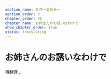 ```yaml
---
section_name: ８月～夏休み～
section_order: 3
chapter_order: 76
chapter_name: お姉さんのお誘いなわけで
show_chapter_order: True
status: translating
---
```


# お姉さんのお誘いなわけで
待翻译...

